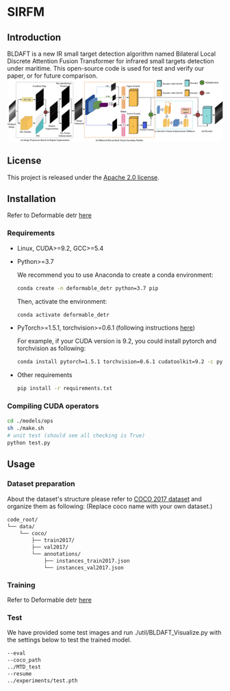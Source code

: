 # SIRFM

## Introduction

BLDAFT is a new IR small target detection algorithm named Bilateral Local Discrete Attention Fusion Transformer for infrared small targets detection under maritime.
This open-source code is used for test and verify our paper, or for future comparison.
![BLDAFT](./fig/Network.png)


## License

This project is released under the [Apache 2.0 license](./LICENSE).

## Installation
Refer to Deformable detr [here](https://github.com/fundamentalvision/Deformable-DETR)

### Requirements

* Linux, CUDA>=9.2, GCC>=5.4
  
* Python>=3.7

    We recommend you to use Anaconda to create a conda environment:
    ```bash
    conda create -n deformable_detr python=3.7 pip
    ```
    Then, activate the environment:
    ```bash
    conda activate deformable_detr
    ```
  
* PyTorch>=1.5.1, torchvision>=0.6.1 (following instructions [here](https://pytorch.org/))

    For example, if your CUDA version is 9.2, you could install pytorch and torchvision as following:
    ```bash
    conda install pytorch=1.5.1 torchvision=0.6.1 cudatoolkit=9.2 -c pytorch
    ```
  
* Other requirements
    ```bash
    pip install -r requirements.txt
    ```

### Compiling CUDA operators
```bash
cd ./models/ops
sh ./make.sh
# unit test (should see all checking is True)
python test.py
```

## Usage

### Dataset preparation

About the dataset's structure please refer to [COCO 2017 dataset](https://cocodataset.org/) and organize them as following:
(Replace coco name with your own dataset.)
```
code_root/
└── data/
    └── coco/
        ├── train2017/
        ├── val2017/
        └── annotations/
        	├── instances_train2017.json
        	└── instances_val2017.json
```

### Training

Refer to Deformable detr [here](https://github.com/fundamentalvision/Deformable-DETR)

### Test

We have provided some test images and run ./util/BLDAFT_Visualize.py with the settings below to test the trained model.
```
--eval
--coco_path
../MTD_test
--resume
../experiments/test.pth
```
